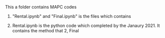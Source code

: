 This a folder contains MAPC codes

1. "Rental.ipynb" and "Final.ipynb" is the files which contains 

1. Rental.ipynb is the python code which completed by the Janaury 2021.
  It contains the method that
2, Final 
